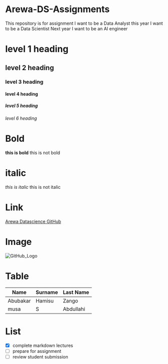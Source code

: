 # Arewa-DS-Assignments
This repository is for assignment
I want to be a Data Analyst this year
I want to be a Data Scientist Next year
I want to be an AI engineer 

# level 1 heading
## level 2 heading
### level 3 heading
#### level 4 heading
##### level 5 heading
###### level 6 heading

# Bold
**this is bold**
this is not bold

# italic
_this is italic_
this is not italic

# Link
[Arewa Datascience GitHub](https://github.com/arewadataScience/30-Days-of-Python/blob/main/03_Module_Operators/03_operators.md)

# Image
![GitHub_Logo](/image/logo.png)

# Table
| Name       | Surname      | Last Name |
|------------|--------------|-----------|
|Abubakar    | Hamisu       | Zango     |
|musa        | S            | Abdullahi |

# List
- [X] complete markdown lectures
- [ ] prepare for assignment
- [ ] review student submission
